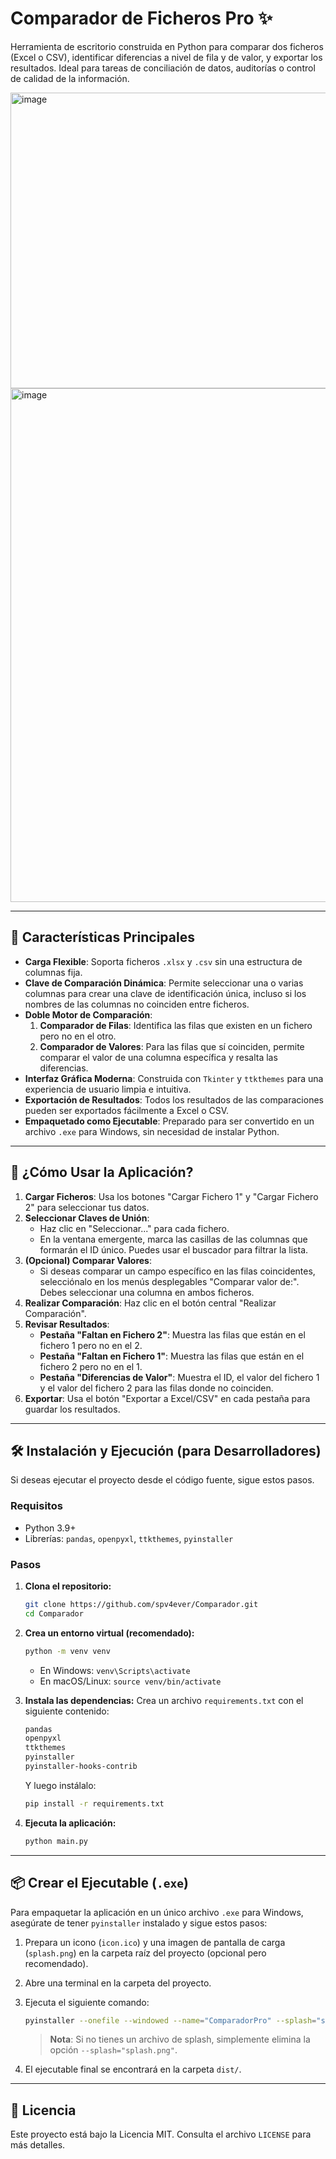 # Comparador de Ficheros Pro ✨

Herramienta de escritorio construida en Python para comparar dos ficheros (Excel o CSV), identificar diferencias a nivel de fila y de valor, y exportar los resultados. Ideal para tareas de conciliación de datos, auditorías o control de calidad de la información.

<img width="639" height="473" alt="image" src="https://github.com/user-attachments/assets/7b64bab5-b413-4d90-9e1f-4e7dc46b4397" />

<img width="1191" height="822" alt="image" src="https://github.com/user-attachments/assets/1385d238-a9e3-4c7b-be54-8c10b643aebb" />




---

## 🚀 Características Principales

*   **Carga Flexible**: Soporta ficheros `.xlsx` y `.csv` sin una estructura de columnas fija.
*   **Clave de Comparación Dinámica**: Permite seleccionar una o varias columnas para crear una clave de identificación única, incluso si los nombres de las columnas no coinciden entre ficheros.
*   **Doble Motor de Comparación**:
    1.  **Comparador de Filas**: Identifica las filas que existen en un fichero pero no en el otro.
    2.  **Comparador de Valores**: Para las filas que sí coinciden, permite comparar el valor de una columna específica y resalta las diferencias.
*   **Interfaz Gráfica Moderna**: Construida con `Tkinter` y `ttkthemes` para una experiencia de usuario limpia e intuitiva.
*   **Exportación de Resultados**: Todos los resultados de las comparaciones pueden ser exportados fácilmente a Excel o CSV.
*   **Empaquetado como Ejecutable**: Preparado para ser convertido en un archivo `.exe` para Windows, sin necesidad de instalar Python.

---

## 🔧 ¿Cómo Usar la Aplicación?

1.  **Cargar Ficheros**: Usa los botones "Cargar Fichero 1" y "Cargar Fichero 2" para seleccionar tus datos.
2.  **Seleccionar Claves de Unión**:
    *   Haz clic en "Seleccionar..." para cada fichero.
    *   En la ventana emergente, marca las casillas de las columnas que formarán el ID único. Puedes usar el buscador para filtrar la lista.
3.  **(Opcional) Comparar Valores**:
    *   Si deseas comparar un campo específico en las filas coincidentes, selecciónalo en los menús desplegables "Comparar valor de:". Debes seleccionar una columna en ambos ficheros.
4.  **Realizar Comparación**: Haz clic en el botón central "Realizar Comparación".
5.  **Revisar Resultados**:
    *   **Pestaña "Faltan en Fichero 2"**: Muestra las filas que están en el fichero 1 pero no en el 2.
    *   **Pestaña "Faltan en Fichero 1"**: Muestra las filas que están en el fichero 2 pero no en el 1.
    *   **Pestaña "Diferencias de Valor"**: Muestra el ID, el valor del fichero 1 y el valor del fichero 2 para las filas donde no coinciden.
6.  **Exportar**: Usa el botón "Exportar a Excel/CSV" en cada pestaña para guardar los resultados.

---

## 🛠️ Instalación y Ejecución (para Desarrolladores)

Si deseas ejecutar el proyecto desde el código fuente, sigue estos pasos.

### Requisitos

*   Python 3.9+
*   Librerías: `pandas`, `openpyxl`, `ttkthemes`, `pyinstaller`

### Pasos

1.  **Clona el repositorio:**
    ```bash
    git clone https://github.com/spv4ever/Comparador.git
    cd Comparador
    ```

2.  **Crea un entorno virtual (recomendado):**
    ```bash
    python -m venv venv
    ```
    *   En Windows: `venv\Scripts\activate`
    *   En macOS/Linux: `source venv/bin/activate`

3.  **Instala las dependencias:**
    Crea un archivo `requirements.txt` con el siguiente contenido:
    ```txt
    pandas
    openpyxl
    ttkthemes
    pyinstaller
    pyinstaller-hooks-contrib
    ```
    Y luego instálalo:
    ```bash
    pip install -r requirements.txt
    ```

4.  **Ejecuta la aplicación:**
    ```bash
    python main.py
    ```

---

## 📦 Crear el Ejecutable (`.exe`)

Para empaquetar la aplicación en un único archivo `.exe` para Windows, asegúrate de tener `pyinstaller` instalado y sigue estos pasos:

1.  Prepara un icono (`icon.ico`) y una imagen de pantalla de carga (`splash.png`) en la carpeta raíz del proyecto (opcional pero recomendado).
2.  Abre una terminal en la carpeta del proyecto.
3.  Ejecuta el siguiente comando:
    ```bash
    pyinstaller --onefile --windowed --name="ComparadorPro" --splash="splash.png" main.py
    ```
    > **Nota**: Si no tienes un archivo de splash, simplemente elimina la opción `--splash="splash.png"`.

4.  El ejecutable final se encontrará en la carpeta `dist/`.

---

## 📄 Licencia

Este proyecto está bajo la Licencia MIT. Consulta el archivo `LICENSE` para más detalles.
